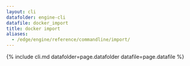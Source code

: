```yaml
---
layout: cli
datafolder: engine-cli
datafile: docker_import
title: docker import
aliases:
  - /edge/engine/reference/commandline/import/
---
```

<!--
This page is automatically generated from Docker's source code. If you want to
suggest a change to the text that appears here, open a ticket or pull request
in the source repository on GitHub:

https://github.com/docker/cli
-->
{% include cli.md datafolder=page.datafolder datafile=page.datafile %}
